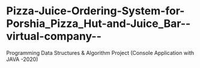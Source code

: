 # Pizza-Juice-Ordering-System-for-Porshia_Pizza_Hut-and-Juice_Bar--virtual-company--
Programming Data Structures &amp; Algorithm Project (Console Application with JAVA -2020)
